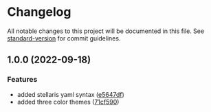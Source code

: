 # Changelog

All notable changes to this project will be documented in this file. See [standard-version](https://github.com/conventional-changelog/standard-version) for commit guidelines.

## 1.0.0 (2022-09-18)

### Features

- added stellaris yaml syntax ([e5647df](https://github.com/The24thDS/stellaris-yaml/commit/e5647df87a6828dd801755e923fc247857c1ef36))
- added three color themes ([71cf590](https://github.com/The24thDS/stellaris-yaml/commit/71cf5902eefc946bd83e1d439bd064c3961e77b8))
